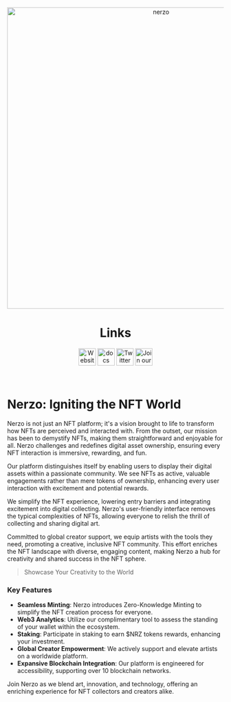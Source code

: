 <p align="center">
<br />
<a href="https://nerzo.xyz/"><img src="[https://ibb.co/88Q9jp0](https://i.ibb.co/zftZSYr/logo.png)" width="700" alt="nerzo"/></a>
<br />
</p>
<h1 align="center">Links</h1>
<p align="center">
<a href="https://nerzo.xyz/"><img src="https://img.icons8.com/color/48/000000/domain.png" width="40" height="40" alt="Website"/></a>
<a href="https://docs.google.com/document/d/1NvL-yIigR5zeCT6UXbX38eba-LZkbkt2x_MePddNVOY/edit"><img alt="docs" src="https://img.icons8.com/color/48/000000/document.png" width="40" height="40"/></a>
<a href="https://x.com/_nerzo_"><img alt="Twitter" src="https://img.icons8.com/color/48/000000/twitter.png" width="40" height="40"/></a>
<a href="https://discord.gg/FytJTGwhkR"><img alt="Join our Discord!" src="https://img.icons8.com/color/48/000000/discord-logo.png" width="40" height="40"/></a>
</p>
<br />





# Nerzo: Igniting the NFT World

Nerzo is not just an NFT platform; it's a vision brought to life to transform how NFTs are perceived and interacted with. From the outset, our mission has been to demystify NFTs, making them straightforward and enjoyable for all. Nerzo challenges and redefines digital asset ownership, ensuring every NFT interaction is immersive, rewarding, and fun.

Our platform distinguishes itself by enabling users to display their digital assets within a passionate community. We see NFTs as active, valuable engagements rather than mere tokens of ownership, enhancing every user interaction with excitement and potential rewards.

We simplify the NFT experience, lowering entry barriers and integrating excitement into digital collecting. Nerzo's user-friendly interface removes the typical complexities of NFTs, allowing everyone to relish the thrill of collecting and sharing digital art.

Committed to global creator support, we equip artists with the tools they need, promoting a creative, inclusive NFT community. This effort enriches the NFT landscape with diverse, engaging content, making Nerzo a hub for creativity and shared success in the NFT sphere.
 
 > Showcase Your Creativity to the World

### Key Features

- **Seamless Minting**: Nerzo introduces Zero-Knowledge Minting to simplify the NFT creation process for everyone.
- **Web3 Analytics**: Utilize our complimentary tool to assess the standing of your wallet within the ecosystem.
- **Staking**: Participate in staking to earn $NRZ tokens rewards, enhancing your investment.
- **Global Creator Empowerment**: We actively support and elevate artists on a worldwide platform.
- **Expansive Blockchain Integration**: Our platform is engineered for accessibility, supporting over 10 blockchain networks.

Join Nerzo as we blend art, innovation, and technology, offering an enriching experience for NFT collectors and creators alike.





